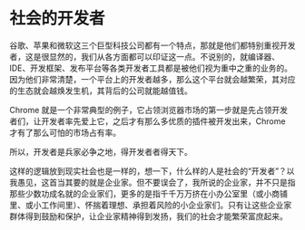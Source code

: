 # 社会的开发者

谷歌、苹果和微软这三个巨型科技公司都有一个特点，那就是他们都特别重视开发者，这是很显然的，我们从各方面都可以印证这一点。不说别的，就编译器、IDE、开发框架、发布平台等各类开发者工具都是被他们视为重中之重的业务的。因为他们非常清楚，一个平台上的开发者越多，那么这个平台就会越繁荣，其对应的生态就会越焕发生机，其背后的公司就能越值钱。

Chrome 就是一个非常典型的例子，它占领浏览器市场的第一步就是先占领开发者们，让开发者率先爱上它，之后才有那么多优质的插件被开发出来，Chrome 才有了那么可怕的市场占有率。

所以，开发者是兵家必争之地，得开发者者得天下。

这样的逻辑放到现实社会也是一样的，想一下，什么样的人是社会的“开发者”？以我愚见，这首当其要的就是企业家。但不要误会了，我所说的企业家，并不只是指那些少数功成名就的企业家们，更多的是指千千万万挤在小办公室里（或小商铺里、或小工作间里）、怀揣着理想、承担着风险的小企业家们。只有让这些企业家群体得到鼓励和保护，让企业家精神得到发扬，我们的社会才能繁荣富庶起来。
